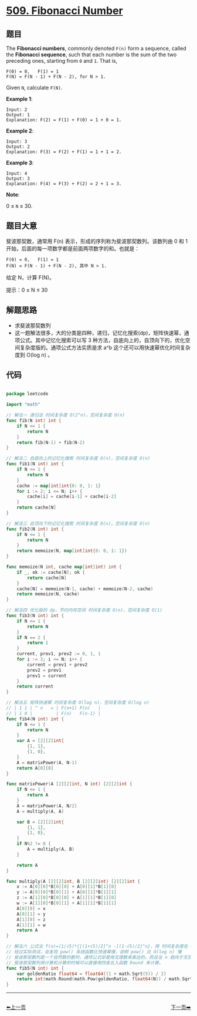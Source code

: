 # [509. Fibonacci Number](https://leetcode.com/problems/fibonacci-number/)


## 题目

The **Fibonacci numbers**, commonly denoted `F(n)` form a sequence, called the **Fibonacci sequence**, such that each number is the sum of the two preceding ones, starting from `0` and `1`. That is,

    F(0) = 0,   F(1) = 1
    F(N) = F(N - 1) + F(N - 2), for N > 1.

Given `N`, calculate `F(N)`.

**Example 1**:

    Input: 2
    Output: 1
    Explanation: F(2) = F(1) + F(0) = 1 + 0 = 1.

**Example 2**:

    Input: 3
    Output: 2
    Explanation: F(3) = F(2) + F(1) = 1 + 1 = 2.

**Example 3**:

    Input: 4
    Output: 3
    Explanation: F(4) = F(3) + F(2) = 2 + 1 = 3.

**Note**:

0 ≤ `N` ≤ 30.


## 题目大意

斐波那契数，通常用 F(n) 表示，形成的序列称为斐波那契数列。该数列由 0 和 1 开始，后面的每一项数字都是前面两项数字的和。也就是：

```
F(0) = 0,   F(1) = 1
F(N) = F(N - 1) + F(N - 2), 其中 N > 1.
```

给定 N，计算 F(N)。

提示：0 ≤ N ≤ 30

## 解题思路


- 求斐波那契数列
- 这一题解法很多，大的分类是四种，递归，记忆化搜索(dp)，矩阵快速幂，通项公式。其中记忆化搜索可以写 3 种方法，自底向上的，自顶向下的，优化空间复杂度版的。通项公式方法实质是求 a^b 这个还可以用快速幂优化时间复杂度到 O(log n) 。


## 代码

```go

package leetcode

import "math"

// 解法一 递归法 时间复杂度 O(2^n)，空间复杂度 O(n)
func fib(N int) int {
	if N <= 1 {
		return N
	}
	return fib(N-1) + fib(N-2)
}

// 解法二 自底向上的记忆化搜索 时间复杂度 O(n)，空间复杂度 O(n)
func fib1(N int) int {
	if N <= 1 {
		return N
	}
	cache := map[int]int{0: 0, 1: 1}
	for i := 2; i <= N; i++ {
		cache[i] = cache[i-1] + cache[i-2]
	}
	return cache[N]
}

// 解法三 自顶向下的记忆化搜索 时间复杂度 O(n)，空间复杂度 O(n)
func fib2(N int) int {
	if N <= 1 {
		return N
	}
	return memoize(N, map[int]int{0: 0, 1: 1})
}

func memoize(N int, cache map[int]int) int {
	if _, ok := cache[N]; ok {
		return cache[N]
	}
	cache[N] = memoize(N-1, cache) + memoize(N-2, cache)
	return memoize(N, cache)
}

// 解法四 优化版的 dp，节约内存空间 时间复杂度 O(n)，空间复杂度 O(1)
func fib3(N int) int {
	if N <= 1 {
		return N
	}
	if N == 2 {
		return 1
	}
	current, prev1, prev2 := 0, 1, 1
	for i := 3; i <= N; i++ {
		current = prev1 + prev2
		prev2 = prev1
		prev1 = current
	}
	return current
}

// 解法五 矩阵快速幂 时间复杂度 O(log n)，空间复杂度 O(log n)
// | 1 1 | ^ n   = | F(n+1) F(n)   |
// | 1 0 |		   | F(n)	F(n-1) |
func fib4(N int) int {
	if N <= 1 {
		return N
	}
	var A = [2][2]int{
		{1, 1},
		{1, 0},
	}
	A = matrixPower(A, N-1)
	return A[0][0]
}

func matrixPower(A [2][2]int, N int) [2][2]int {
	if N <= 1 {
		return A
	}
	A = matrixPower(A, N/2)
	A = multiply(A, A)

	var B = [2][2]int{
		{1, 1},
		{1, 0},
	}
	if N%2 != 0 {
		A = multiply(A, B)
	}

	return A
}

func multiply(A [2][2]int, B [2][2]int) [2][2]int {
	x := A[0][0]*B[0][0] + A[0][1]*B[1][0]
	y := A[0][0]*B[0][1] + A[0][1]*B[1][1]
	z := A[1][0]*B[0][0] + A[1][1]*B[1][0]
	w := A[1][0]*B[0][1] + A[1][1]*B[1][1]
	A[0][0] = x
	A[0][1] = y
	A[1][0] = z
	A[1][1] = w
	return A
}

// 解法六 公式法 f(n)=(1/√5)*{[(1+√5)/2]^n -[(1-√5)/2]^n}，用 时间复杂度在 O(log n) 和 O(n) 之间，空间复杂度 O(1)
// 经过实际测试，会发现 pow() 系统函数比快速幂慢，说明 pow() 比 O(log n) 慢
// 斐波那契数列是一个自然数的数列，通项公式却是用无理数来表达的。而且当 n 趋向于无穷大时，前一项与后一项的比值越来越逼近黄金分割 0.618（或者说后一项与前一项的比值小数部分越来越逼近 0.618）。
// 斐波那契数列用计算机计算的时候可以直接用四舍五入函数 Round 来计算。
func fib5(N int) int {
	var goldenRatio float64 = float64((1 + math.Sqrt(5)) / 2)
	return int(math.Round(math.Pow(goldenRatio, float64(N)) / math.Sqrt(5)))
}

```
----------------------------------------------
<div style="display: flex;justify-content: space-between;align-items: center;">
<p><a href="https://books.halfrost.com/leetcode/ChapterFour/0508.Most-Frequent-Subtree-Sum/">⬅️上一页</a></p>
<p><a href="https://books.halfrost.com/leetcode/ChapterFour/0513.Find-Bottom-Left-Tree-Value/">下一页➡️</a></p>
</div>
